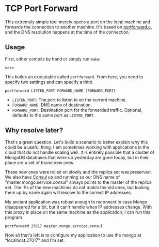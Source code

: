 TCP Port Forward
================

This extremely simple tool merely opens a port on the local machine and forwards the connection to another machine.  It's based on [portforward.c], and the DNS resolution happens at the time of the connection.


Usage
-----

First, either compile by hand or simply run `make`:

    make

This builds an executable called `portforward`.  From here, you need to specify two settings and can specify a third.

    portforward LISTEN_PORT FORWARD_NAME [FORWARD_PORT]

* `LISTEN_PORT`: The port to listen to on the current machine.
* `FORWARD_NAME`: DNS name of destination.
* `FORWARD_PORT`: Destination port for the forwarded traffic.  Optional, defaults to the same port as `LISTEN_PORT`.


Why resolve later?
------------------

That's a great question.  Let's build a scenario to better explain why this could be a useful thing.  I am sometimes working with applications in the cloud that do not handle scaling well.  It is entirely possible that a cluster of MongoDB databases that were up yesterday are gone today, but in their place are a set of brand new ones.

These new ones were rolled on slowly and the replica set was preserved.  We also have [Consul] up and running so our DNS name of "master.mongo.service.consul" always points to the master of the replica set.  The IPs of the new machines do not match the old ones, but looking them up by name again will resolve to the correct IP addresses.

My ancient application was robust enough to reconnect in case Mongo disappeared for a bit, but it can't handle when IP addresses change.  With this proxy in place on the same machine as the application, I can run this program

    portforward 27017 master.mongo.service.consul

Now all that's left is to configure my application to use the mongo at "localhost:27017" and I'm set.

[Consul]: https://consul.io/
[portforward.c]: https://github.com/antialize/utils/blob/master/portforward.c
